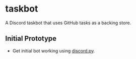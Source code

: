 # taskbot
A Discord taskbot that uses GitHub tasks as a backing store.

## Initial Prototype

* Get initial bot working using [discord.py](https://discordpy.readthedocs.io/).
